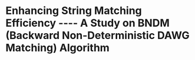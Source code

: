 # Enhancing String Matching Efficiency ---- A Study on BNDM (Backward Non-Deterministic DAWG Matching) Algorithm

